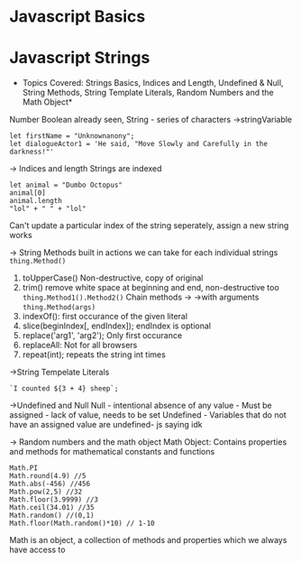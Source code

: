 # Javascript Basics

# Javascript Strings
* Topics Covered: Strings Basics, Indices and Length, Undefined & Null, String Methods, String Template Literals, Random Numbers and the Math Object*

Number Boolean already seen, String - series of characters
->stringVariable
```
let firstName = "Unknownanony";
let dialogueActor1 = 'He said, "Move Slowly and Carefully in the darkness!"'
```
-> Indices and length
Strings are indexed
```
let animal = "Dumbo Octopus"
animal[0]
animal.length
"lol" + " " + "lol"
```
Can't update a particular index of the string seperately, assign a new string works

-> String Methods
built in actions we can take for each individual strings
```thing.Method()```
1. toUpperCase() Non-destructive, copy of original
2. trim() remove white space at beginning and end, non-destructive too
```thing.Method1().Method2()``` 
Chain methods
-> ->with arguments
```thing.Method(args)```
1. indexOf(): first occurance of the given literal
2. slice(beginIndex[, endIndex]); endIndex is optional
3. replace('arg1', 'arg2'); Only first occurance
4. replaceAll: Not for all browsers
5. repeat(int); repeats the string int times

->String Tempelate Literals
```
`I counted ${3 + 4} sheep`;
```

->Undefined and Null
Null - intentional absence of any value - Must be assigned - lack of value, needs to be set
Undefined - Variables that do not have an assigned value are undefined- js saying idk

-> Random numbers and the math object
Math Object: Contains properties and methods for mathematical constants and functions
```
Math.PI
Math.round(4.9) //5
Math.abs(-456) //456
Math.pow(2,5) //32
Math.floor(3.9999) //3
Math.ceil(34.01) //35
Math.random() //(0,1)
Math.floor(Math.random()*10) // 1-10
```
Math is an object, a collection of methods and properties which we always have access to 
